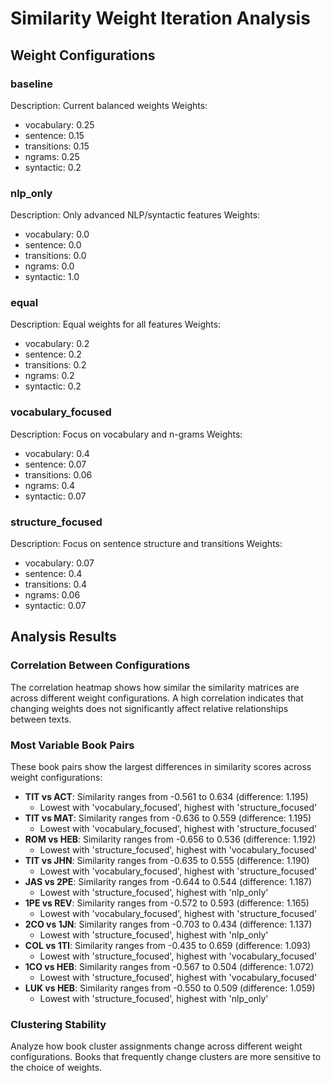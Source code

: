 # Similarity Weight Iteration Analysis

## Weight Configurations

### baseline
Description: Current balanced weights
Weights:
- vocabulary: 0.25
- sentence: 0.15
- transitions: 0.15
- ngrams: 0.25
- syntactic: 0.2

### nlp_only
Description: Only advanced NLP/syntactic features
Weights:
- vocabulary: 0.0
- sentence: 0.0
- transitions: 0.0
- ngrams: 0.0
- syntactic: 1.0

### equal
Description: Equal weights for all features
Weights:
- vocabulary: 0.2
- sentence: 0.2
- transitions: 0.2
- ngrams: 0.2
- syntactic: 0.2

### vocabulary_focused
Description: Focus on vocabulary and n-grams
Weights:
- vocabulary: 0.4
- sentence: 0.07
- transitions: 0.06
- ngrams: 0.4
- syntactic: 0.07

### structure_focused
Description: Focus on sentence structure and transitions
Weights:
- vocabulary: 0.07
- sentence: 0.4
- transitions: 0.4
- ngrams: 0.06
- syntactic: 0.07

## Analysis Results

### Correlation Between Configurations

The correlation heatmap shows how similar the similarity matrices are across different weight configurations.
A high correlation indicates that changing weights does not significantly affect relative relationships between texts.

### Most Variable Book Pairs

These book pairs show the largest differences in similarity scores across weight configurations:

- **TIT vs ACT**: Similarity ranges from -0.561 to 0.634 (difference: 1.195)
  - Lowest with 'vocabulary_focused', highest with 'structure_focused'
- **TIT vs MAT**: Similarity ranges from -0.636 to 0.559 (difference: 1.195)
  - Lowest with 'vocabulary_focused', highest with 'structure_focused'
- **ROM vs HEB**: Similarity ranges from -0.656 to 0.536 (difference: 1.192)
  - Lowest with 'structure_focused', highest with 'vocabulary_focused'
- **TIT vs JHN**: Similarity ranges from -0.635 to 0.555 (difference: 1.190)
  - Lowest with 'vocabulary_focused', highest with 'structure_focused'
- **JAS vs 2PE**: Similarity ranges from -0.644 to 0.544 (difference: 1.187)
  - Lowest with 'structure_focused', highest with 'nlp_only'
- **1PE vs REV**: Similarity ranges from -0.572 to 0.593 (difference: 1.165)
  - Lowest with 'vocabulary_focused', highest with 'structure_focused'
- **2CO vs 1JN**: Similarity ranges from -0.703 to 0.434 (difference: 1.137)
  - Lowest with 'structure_focused', highest with 'nlp_only'
- **COL vs 1TI**: Similarity ranges from -0.435 to 0.659 (difference: 1.093)
  - Lowest with 'structure_focused', highest with 'vocabulary_focused'
- **1CO vs HEB**: Similarity ranges from -0.567 to 0.504 (difference: 1.072)
  - Lowest with 'structure_focused', highest with 'vocabulary_focused'
- **LUK vs HEB**: Similarity ranges from -0.550 to 0.509 (difference: 1.059)
  - Lowest with 'structure_focused', highest with 'nlp_only'

### Clustering Stability

Analyze how book cluster assignments change across different weight configurations.
Books that frequently change clusters are more sensitive to the choice of weights.

